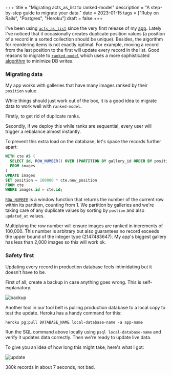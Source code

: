 +++
title = "Migrating acts_as_list to ranked-model"
description = "A step-by-step guide to migrate your data."
date = 2023-01-15
tags = ["Ruby on Rails", "Postgres", "Heroku"]
draft = false
+++

I've been using [`acts_as_list`](https://github.com/brendon/acts_as_list) since the very first release of
my [app](https://apps.shopify.com/robin-pro-image-gallery). Lately I've noticed that it occasionally creates duplicate position values (a
position of a record in a sorted collection should be unique). Besides, the algorithm for reordering items is not exactly optimal.
For example, moving a record from the last position to the first will update every record in the list. Good reasons to migrate to
[`ranked-model`](https://github.com/brendon/ranked-model) which uses a more sophisticated
[algorithm](https://github.com/brendon/ranked-model#internals) to minimize DB writes.

### Migrating data

My app works with galleries that have many images ranked by their `position` value.

While things should just work out of the box, it is a good idea to migrate data to work well with `ranked-model`.

Firstly, to get rid of duplicate ranks.

Secondly, if we deploy this while ranks are sequential, every user will trigger a rebalance almost instantly.

To prevent this extra load on the database, let's space the records further apart:

```SQL
WITH cte AS (
  SELECT id, ROW_NUMBER() OVER (PARTITION BY gallery_id ORDER BY position, updated_at) as new_position
  FROM images
)
UPDATE images
SET position = 100000 * cte.new_position
FROM cte
WHERE images.id = cte.id;
```

[`ROW_NUMBER`](https://www.postgresql.org/docs/current/functions-window.html) is a window function that returns the number
of the current row within its partition, counting from 1. We partition by galleries and we're taking care of any duplicate
values by sorting by `postion` and also `updated_at` values.

Multiplying the row number will ensure images are ranked in increments of 100,000. This number is arbitrary but also
guarantees no record exceeds the upper bound of the integer type (2147483647). My app's biggest gallery
has less than 2,000 images so this will work ok.

### Safety first

Updating every record in production database feels intimidating but it doesn't have to be.

First of all, create a backup in case anything goes wrong. This is self-explanatory.

![backup](/posts/migrating-acts-as-list-ranked-model/backup.png)

Another tool in our tool belt is pulling production database to a local copy to test the update. Heroku has a handy command for this:

```
heroku pg:pull DATABASE_NAME local-database-name -a app-name
```

Run the SQL command above locally using `psql local-database-name` and verify it updates data correctly.
Then we're ready to update live data.

To give you an idea of how long this might take, here's what I got:

![update](/posts/migrating-acts-as-list-ranked-model/update.png)

380k records in about 7 seconds, not bad.
